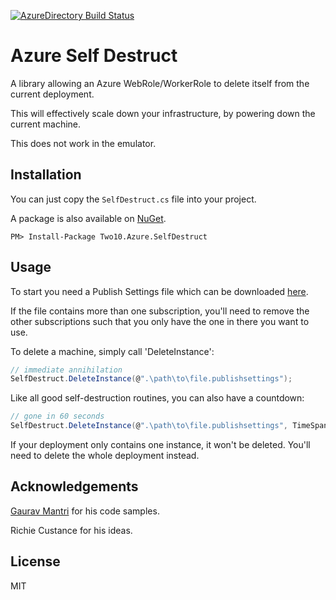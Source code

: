 [![AzureDirectory Build Status](https://www.myget.org/BuildSource/Badge/windowsazure-contrib?identifier=794aeea1-40fe-45c1-9aa3-1a999cde8527)](https://www.myget.org/gallery/windowsazure-contrib)

# Azure Self Destruct

A library allowing an Azure WebRole/WorkerRole to delete itself from the current deployment.


This will effectively scale down your infrastructure, by powering down the current machine.


This does not work in the emulator.

## Installation

You can just copy the `SelfDestruct.cs` file into your project. 

A package is also available on [NuGet](https://www.nuget.org/packages/Two10.Azure.SelfDestruct/).

```
PM> Install-Package Two10.Azure.SelfDestruct
```

## Usage

To start you need a Publish Settings file which can be downloaded [here](http://go.microsoft.com/fwlink/?LinkId=254432).


If the file contains more than one subscription, you'll need to remove the other subscriptions such that you only have the one in there you want to use.


To delete a machine, simply call 'DeleteInstance':


```c#
// immediate annihilation
SelfDestruct.DeleteInstance(@".\path\to\file.publishsettings");
```


Like all good self-destruction routines, you can also have a countdown:


```c#
// gone in 60 seconds
SelfDestruct.DeleteInstance(@".\path\to\file.publishsettings", TimeSpan.FromSeconds(60));
```

If your deployment only contains one instance, it won't be deleted. You'll need to delete the whole deployment instead.


## Acknowledgements

[Gaurav Mantri](http://gauravmantri.com/) for his code samples.


Richie Custance for his ideas.

## License

MIT
